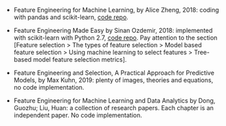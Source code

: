 * Feature Engineering for Machine Learning, by Alice Zheng, 2018:
  coding with pandas and scikit-learn,
  [code repo](https://github.com/alicezheng/feature-engineering-book).

* Feature Engineering Made Easy by Sinan Ozdemir, 2018: implemented with scikit-learn with Python 2.7,
  [code repo](https://github.com/PacktPublishing/Feature-Engineering-Made-Easy).
  Pay attention to the section [Feature selection > The types of feature selection >
  Model based feature selection > Using machine learning to select features >
  Tree-based model feature selection metrics].

* Feature Engineering and Selection, A Practical Approach for Predictive Models,
  by Max Kuhn, 2019: plenty of images, theories and equations, no code implementation.

* Feature Engineering for Machine Learning and Data Analytics by Dong, Guozhu; Liu, Huan:
  a collection of research papers. Each chapter is an independent paper.
  No code implementation.

